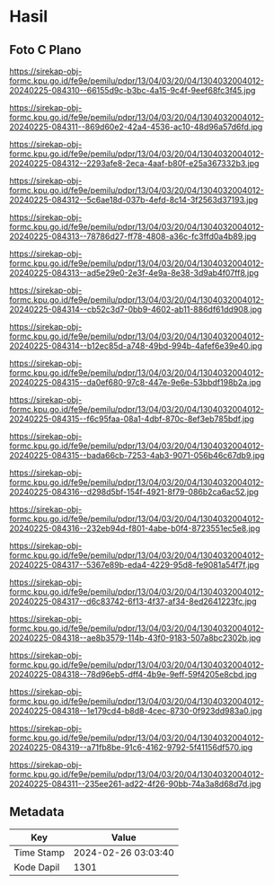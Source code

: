 # Hasil

## Foto C Plano

https://sirekap-obj-formc.kpu.go.id/fe9e/pemilu/pdpr/13/04/03/20/04/1304032004012-20240225-084310--66155d9c-b3bc-4a15-9c4f-9eef68fc3f45.jpg

https://sirekap-obj-formc.kpu.go.id/fe9e/pemilu/pdpr/13/04/03/20/04/1304032004012-20240225-084311--869d60e2-42a4-4536-ac10-48d96a57d6fd.jpg

https://sirekap-obj-formc.kpu.go.id/fe9e/pemilu/pdpr/13/04/03/20/04/1304032004012-20240225-084312--2293afe8-2eca-4aaf-b80f-e25a367332b3.jpg

https://sirekap-obj-formc.kpu.go.id/fe9e/pemilu/pdpr/13/04/03/20/04/1304032004012-20240225-084312--5c6ae18d-037b-4efd-8c14-3f2563d37193.jpg

https://sirekap-obj-formc.kpu.go.id/fe9e/pemilu/pdpr/13/04/03/20/04/1304032004012-20240225-084313--78786d27-ff78-4808-a36c-fc3ffd0a4b89.jpg

https://sirekap-obj-formc.kpu.go.id/fe9e/pemilu/pdpr/13/04/03/20/04/1304032004012-20240225-084313--ad5e29e0-2e3f-4e9a-8e38-3d9ab4f07ff8.jpg

https://sirekap-obj-formc.kpu.go.id/fe9e/pemilu/pdpr/13/04/03/20/04/1304032004012-20240225-084314--cb52c3d7-0bb9-4602-ab11-886df61dd908.jpg

https://sirekap-obj-formc.kpu.go.id/fe9e/pemilu/pdpr/13/04/03/20/04/1304032004012-20240225-084314--b12ec85d-a748-49bd-994b-4afef6e39e40.jpg

https://sirekap-obj-formc.kpu.go.id/fe9e/pemilu/pdpr/13/04/03/20/04/1304032004012-20240225-084315--da0ef680-97c8-447e-9e6e-53bbdf198b2a.jpg

https://sirekap-obj-formc.kpu.go.id/fe9e/pemilu/pdpr/13/04/03/20/04/1304032004012-20240225-084315--f6c95faa-08a1-4dbf-870c-8ef3eb785bdf.jpg

https://sirekap-obj-formc.kpu.go.id/fe9e/pemilu/pdpr/13/04/03/20/04/1304032004012-20240225-084315--bada66cb-7253-4ab3-9071-056b46c67db9.jpg

https://sirekap-obj-formc.kpu.go.id/fe9e/pemilu/pdpr/13/04/03/20/04/1304032004012-20240225-084316--d298d5bf-154f-4921-8f79-086b2ca6ac52.jpg

https://sirekap-obj-formc.kpu.go.id/fe9e/pemilu/pdpr/13/04/03/20/04/1304032004012-20240225-084316--232eb94d-f801-4abe-b0f4-8723551ec5e8.jpg

https://sirekap-obj-formc.kpu.go.id/fe9e/pemilu/pdpr/13/04/03/20/04/1304032004012-20240225-084317--5367e89b-eda4-4229-95d8-fe9081a54f7f.jpg

https://sirekap-obj-formc.kpu.go.id/fe9e/pemilu/pdpr/13/04/03/20/04/1304032004012-20240225-084317--d6c83742-6f13-4f37-af34-8ed2641223fc.jpg

https://sirekap-obj-formc.kpu.go.id/fe9e/pemilu/pdpr/13/04/03/20/04/1304032004012-20240225-084318--ae8b3579-114b-43f0-9183-507a8bc2302b.jpg

https://sirekap-obj-formc.kpu.go.id/fe9e/pemilu/pdpr/13/04/03/20/04/1304032004012-20240225-084318--78d96eb5-dff4-4b9e-9eff-59f4205e8cbd.jpg

https://sirekap-obj-formc.kpu.go.id/fe9e/pemilu/pdpr/13/04/03/20/04/1304032004012-20240225-084318--1e179cd4-b8d8-4cec-8730-0f923dd983a0.jpg

https://sirekap-obj-formc.kpu.go.id/fe9e/pemilu/pdpr/13/04/03/20/04/1304032004012-20240225-084319--a71fb8be-91c6-4162-9792-5f41156df570.jpg

https://sirekap-obj-formc.kpu.go.id/fe9e/pemilu/pdpr/13/04/03/20/04/1304032004012-20240225-084311--235ee261-ad22-4f26-90bb-74a3a8d68d7d.jpg


## Metadata

| Key        | Value               |
| ---------- | ------------------- |
| Time Stamp | 2024-02-26 03:03:40 |
| Kode Dapil | 1301                |



